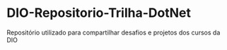 # DIO-Repositorio-Trilha-DotNet
Repositório utilizado para compartilhar desafios e projetos dos cursos da DIO
